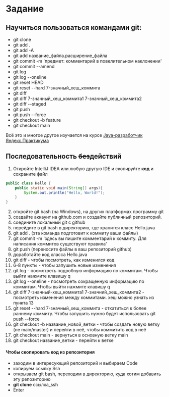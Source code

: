 # Задание

## Научиться пользоваться командами git:

* git clone
* git add .
* git add -A
* git add название_файла.расширение_файла
* git commit -m 'предмет: комментарий в повелительном наклонении'
* git commit --amend
* git log
* git log --oneline
* git reset HEAD
* git reset --hard 7-значный_хеш_коммита
* git diff
* git diff 7-значный_хеш_коммита1 7-значный_хеш_коммита2
* git diff --staged
* git push
* git push --force
* git checkout -b feature
* git checkout main

Всё это и многое другое изучается на курсе
[Java-разработчик Яндекс.Практикума](https://practicum.yandex.ru/profile/java-developer/ "Здесь учат Java")

## Последовательность ~~без~~действий

1. Откройте IntelliJ IDEA или любую другую IDE и скопируйте **код** и сохраните файл 
```java
public class Hello {
    public static void main(String[] args){
        System.out.println("Hello, World!");
    }
}
```
2. откройте git bash (на Windows), на других платформах программу git
3. создайте аккаунт на github.com и создайте публичный репозиторий.  
4. соедините локальный git с github
5. перейдите в git bash в директорию, где хранится класс Hello.java
6. git add . (эта команда подготовит к коммиту ваши файлы)
7. git commit -m 'здесь вы пишите комментарий к коммиту. Для написания коммитов существуют правила'
8. git push (переносите файлы в ваш репозиторий github)
9. доработайте код класса Hello.java
10. git diff - чтобы посмотреть, как изменился код
11. 6-8 пункты - чтобы запушить новые изменения
12. git log - посмотреть подробную информацию по коммитам. Чтобы выйти нажмите клавишу q
13. git log --oneline - посмотреть сокращенную информацию по коммитам. Чтобы выйти нажмите клавишу q
14. git diff 7-значный-хеш_коммита1 7-значний_хеш_коммита2 - посмотреть изменения между коммитами. хеш можно узнать из пункта 13
15. git reset --hard 7-значный_хеш_коммита - откатиться к более раннему коммиту. Чтобы запушить нужно будет использовать git push --force
16. git checkout -b название_новой_ветки - чтобы создать новую ветку (не main/master) и перейти в неё, чтобы коммитить код в неё
17. git checkout main - вернуться в основную ветку main
18. git checkout название_ветки - перейти к ветке

#### Чтобы скопировать код из репозитория

* заходим в интересующий репозиторий и выбираем Code
* копируем ссылку Ssh
* открываем git bash, переходим в директорию, куда хотим добавить эту репозиторию
* __git clone__ ссылка_ssh
* Enter